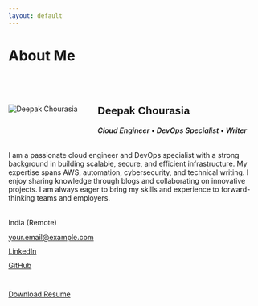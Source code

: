 ```yaml
---
layout: default
---
```


# About Me

<section class="professional-card" style="max-width:900px;margin:5rem auto 0 auto;text-align:left;">
  <img src="{{ '/assets/images/deepak.jpg' | relative_url }}" alt="Deepak Chourasia" class="hero-avatar" style="float:left;margin-right:2.5rem;margin-bottom:2rem;">
  <h2 style="color:var(--accent);font-family:'Space Grotesk',sans-serif;font-weight:800;">Deepak Chourasia</h2>
  <h5 style="color:var(--text-secondary);font-weight:600;">Cloud Engineer • DevOps Specialist • Writer</h5>
  <p style="color:var(--text-main);margin:2rem 0;max-width:600px;">I am a passionate cloud engineer and DevOps specialist with a strong background in building scalable, secure, and efficient infrastructure. My expertise spans AWS, automation, cybersecurity, and technical writing. I enjoy sharing knowledge through blogs and collaborating on innovative projects. I am always eager to bring my skills and experience to forward-thinking teams and employers.</p>
  <ul style="list-style:none;padding:0;margin:2rem 0 2.5rem 0;display:flex;flex-direction:column;gap:0.7rem;align-items:flex-start;">
    <li><i class="fas fa-map-marker-alt me-2"></i>India (Remote)</li>
    <li><i class="fas fa-envelope me-2"></i><a href="mailto:your.email@example.com" style="color:var(--accent);">your.email@example.com</a></li>
    <li><i class="fab fa-linkedin me-2"></i><a href="https://www.linkedin.com/in/deepak-chourasia-3bb283256" target="_blank" style="color:var(--accent);">LinkedIn</a></li>
    <li><i class="fab fa-github me-2"></i><a href="https://github.com/deepak-dkc95" target="_blank" style="color:var(--accent);">GitHub</a></li>
  </ul>
  <a href="{{ '/assets/resume.pdf' | relative_url }}" class="btn btn-primary" download>Download Resume</a>
  <div style="clear:both;"></div>
</section>
